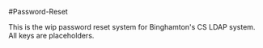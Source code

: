 #Password-Reset

This is the wip password reset system for Binghamton's CS LDAP system. All keys are placeholders.

